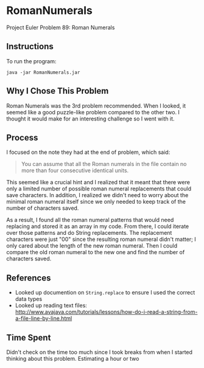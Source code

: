 # RomanNumerals
Project Euler Problem 89: Roman Numerals

## Instructions
To run the program:
```
java -jar RomanNumerals.jar
```

## Why I Chose This Problem

Roman Numerals was the 3rd problem recommended. When I looked, it seemed like a good puzzle-like problem compared to the other two. I thought it would make for an interesting challenge so I went with it.

## Process

I focused on the note they had at the end of problem, which said: 
> You can assume that all the Roman numerals in the file contain no more than four consecutive identical units. 

This seemed like a crucial hint and I realized that it meant that there were only a limited number of possible roman numeral replacements that could save characters. In addition, I realized we didn't need to worry about the minimal roman numeral itself since we only needed to keep track of the number of characters saved. 

As a result, I found all the roman numeral patterns that would need replacing and stored it as an array in my code. From there, I could iterate over those patterns and do String replacements. The replacement characters were just "00" since the resulting roman numeral didn't matter; I only cared about the length of the new roman numeral. Then I could compare the old roman numeral to the new one and find the number of characters saved. 

## References
* Looked up documention on `String.replace` to ensure I used the correct data types
* Looked up reading text files: http://www.avajava.com/tutorials/lessons/how-do-i-read-a-string-from-a-file-line-by-line.html

## Time Spent

Didn't check on the time too much since I took breaks from when I started thinking about this problem. Estimating a hour or two
